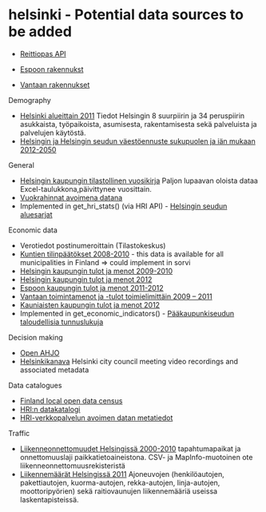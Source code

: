 helsinki - Potential data sources to be added
==========

* [Reittiopas API](http://developer.reittiopas.fi/pages/en/home.php)

* [Espoon rakennukst](http://www.hri.fi/fi/data/espoon-rakennukset/)
* [Vantaan rakennukset](http://www.hri.fi/fi/data/vantaan-rakennukset/)

Demography
* [Helsinki alueittain 2011](http://www.hri.fi/fi/data/helsinki-alueittain-2011-taulukot/) Tiedot Helsingin 8 suurpiirin ja 34 peruspiirin asukkaista, työpaikoista, asumisesta, rakentamisesta sekä palveluista ja palvelujen käytöstä.
* [Helsingin ja Helsingin seudun väestöennuste sukupuolen ja iän mukaan 2012-2050](http://www.hri.fi/fi/data/helsingin-ja-helsingin-seudun-vaestoennuste-sukupuolen-ja-ian-mukaan-2012-2050/)

General 
* [Helsingin kaupungin tilastollinen vuosikirja](http://www.hel2.fi/tietokeskus/data/helsingin_kaupungin_tilastollinen_vuosikirja_2009/index.html) Paljon lupaavan oloista dataa Excel-taulukkona,päivittynee vuosittain.  
* [Vuokrahinnat avoimena datana](http://valtioneuvosto.fi/ajankohtaista/tiedotteet/tiedote/fi.jsp?oid=357198)
* Implemented in get_hri_stats() (via HRI API) - [Helsingin seudun aluesarjat](http://www.aluesarjat.fi/)

Economic data
* Verotiedot postinumeroittain (Tilastokeskus)
* [Kuntien tilinpäätökset 2008-2010](http://www.hri.fi/fi/data/kuntien-tilinpaatokset-2008-2010/) - this data is available for all municipalities in Finland => could implement in sorvi
* [Helsingin kaupungin tulot ja menot 2009-2010](http://www.hri.fi/fi/data/helsingin-kaupunki-tulot-ja-menot-2009-ja-2010/)  
* [Helsingin kaupungin tulot ja menot 2012]( http://www.hri.fi/fi/data/helsingin-kaupungin-tulot-ja-menot/)  
* [Espoon kaupungin tulot ja menot 2011-2012](http://www.hri.fi/fi/data/espoon-kaupungin-tulot-ja-menot/)
* [Vantaan toimintamenot ja -tulot toimielimittäin 2009 – 2011](http://www.hri.fi/fi/data/vantaan-toimintamenot-ja-tulot-toimielimittain-2009-2011/) 
* [Kauniaisten kaupungin tulot ja menot 2012](http://www.hri.fi/fi/data/kauniaisten-kaupungin-tulot-ja-menot/)
* Implemented in get_economic_indicators() - [Pääkaupunkiseudun taloudellisia tunnuslukuja](http://www.hri.fi/fi/data/paakaupunkiseudun-kuntien-taloudellisia-tunnuslukuja/)  

Decision making
* [Open AHJO](http://dev.hel.fi/apis/openahjo)
* [Helsinkikanava](http://open.helsinkikanava.fi/) Helsinki city council meeting video recordings and associated metadata

Data catalogues
* [Finland local open data census](http://fi-city.census.okfn.org/)
* [HRI:n datakatalogi](http://www.hri.fi/fi/data-haku/)  
* [HRI-verkkopalvelun avoimen datan metatiedot](http://www.hri.fi/fi/data/hri-verkkopalvelun-avoimen-datan-metatiedot)

Traffic
* [Liikenneonnettomuudet Helsingissä 2000-2010](http://www.hri.fi/fi/data/liikenneonnettomuudet-helsingissa-2000-2010) tapahtumapaikat ja onnettomuuslaji paikkatietoaineistona. CSV- ja MapInfo-muotoinen ote liikenneonnettomuusrekisteristä
* [Liikennemäärät Helsingissä 2011](http://www.hri.fi/fi/data/liikennemaarat-helsingissa-2011) Ajoneuvojen (henkilöautojen, pakettiautojen, kuorma-autojen, rekka-autojen, linja-autojen, moottoripyörien) sekä raitiovaunujen liikennemääriä useissa laskentapisteissä.
